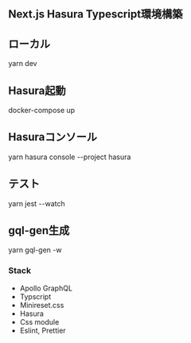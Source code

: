 ## Next.js Hasura Typescript環境構築


## ローカル
yarn dev

## Hasura起動
docker-compose up

## Hasuraコンソール
yarn hasura console --project hasura


## テスト
yarn jest --watch
## gql-gen生成
yarn gql-gen -w

### Stack
- Apollo GraphQL
- Typscript
- Minireset.css
- Hasura
- Css module
- Eslint, Prettier
